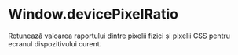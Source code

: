 # Window.devicePixelRatio

Retunează valoarea raportului dintre pixelii fizici și pixelii CSS pentru ecranul dispozitivului curent.
